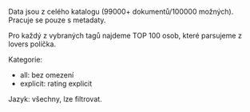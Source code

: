 Data jsou z celého katalogu (99000+ dokumentů/100000 možných).
Pracuje se pouze s metadaty.

Pro každý z vybraných tagů najdeme TOP 100 osob, které parsujeme z lovers políčka.

Kategorie:
 - all: bez omezení
 - explicit: rating explicit
 
Jazyk: všechny, lze filtrovat.